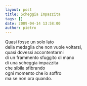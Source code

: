 ```yaml
---
layout: post
title: Scheggia Impazzita
tags: []
date: 2009-04-14 13:58:00
author: pietro
---
```

Quasi fosse un solo lato<br/>della medaglia che non vuole voltarsi,<br/>quasi dovessi accontentarmi<br/>di un frammento sfuggito di mano<br/>di una scheggia impazzita<br/>che sibila sfibrando<br/>ogni momento che io soffro<br/>ma se non ora quando.
